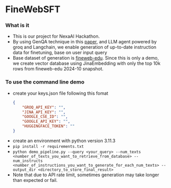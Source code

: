 # FineWebSFT

### What is it
- This is our project for NexaAI Hackathon.
- By using GenQA technique in this [paper](https://arxiv.org/pdf/2406.10323), and LLM agent powered by groq and Langchain, we enable generation of up-to-date instruction data for finetuning, base on user input query
- Base dataset of generation is [fineweb-edu](https://huggingface.co/datasets/HuggingFaceFW/fineweb-edu). Since this is only a demo, we create vector database using JinaEmbedding with only the top 10k rows from fineweb-edu 2024-10 snapshot.

### To use the command line demo
- create your keys.json file following this fomat
    ```json
    {
        "GROQ_API_KEY": "",
        "JINA_API_KEY": "",
        "GOOGLE_CSE_ID": "",
        "GOOGLE_API_KEY": "",
        "HUGGINGFACE_TOKEN": ""
    }
    ```
- create an environment with python version 3.11.3
- ```pip install -r requirements.txt```
- ```python demo_pipeline.py --query <your_query> --num_texts <number_of_texts_you_want_to_retrieve_from_database> --num_instructs <number_of_instructions_you_want_to_generate_for_each_num_texts> --output_dir <directory_to_store_final_result>```
- Note that due to API rate limit, sometimes generation may take longer than expected or fail.
